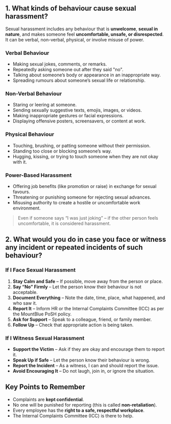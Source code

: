 ## 1. What kinds of behaviour cause sexual harassment?

Sexual harassment includes any behaviour that is **unwelcome**, **sexual in nature**, and makes someone feel **uncomfortable, unsafe, or disrespected**. It can be verbal, non-verbal, physical, or involve misuse of power.

###  Verbal Behaviour
- Making sexual jokes, comments, or remarks.
- Repeatedly asking someone out after they said "no".
- Talking about someone’s body or appearance in an inappropriate way.
- Spreading rumours about someone’s sexual life or relationship.

###  Non-Verbal Behaviour
- Staring or leering at someone.
- Sending sexually suggestive texts, emojis, images, or videos.
- Making inappropriate gestures or facial expressions.
- Displaying offensive posters, screensavers, or content at work.

###  Physical Behaviour
- Touching, brushing, or patting someone without their permission.
- Standing too close or blocking someone’s way.
- Hugging, kissing, or trying to touch someone when they are not okay with it.

###  Power-Based Harassment
- Offering job benefits (like promotion or raise) in exchange for sexual favours.
- Threatening or punishing someone for rejecting sexual advances.
- Misusing authority to create a hostile or uncomfortable work environment.

> Even if someone says “I was just joking” – if the other person feels uncomfortable, it is considered harassment.


##  2. What would you do in case you face or witness any incident or repeated incidents of such behaviour?

###  If I Face Sexual Harassment
1. **Stay Calm and Safe** – If possible, move away from the person or place.
2. **Say “No” Firmly** – Let the person know their behaviour is not acceptable.
3. **Document Everything** – Note the date, time, place, what happened, and who saw it.
4. **Report It** – Inform HR or the Internal Complaints Committee (ICC) as per the MountBlue PoSH policy.
5. **Ask for Support** – Speak to a colleague, friend, or family member.
6. **Follow Up** – Check that appropriate action is being taken.

###  If I Witness Sexual Harassment
- **Support the Victim** – Ask if they are okay and encourage them to report it.
- **Speak Up if Safe** – Let the person know their behaviour is wrong.
- **Report the Incident** – As a witness, I can and should report the issue.
- **Avoid Encouraging It** – Do not laugh, join in, or ignore the situation.



##  Key Points to Remember
- Complaints are **kept confidential**.
- No one will be punished for reporting (this is called **non-retaliation**).
- Every employee has the **right to a safe, respectful workplace**.
- The Internal Complaints Committee (ICC) is there to help.
